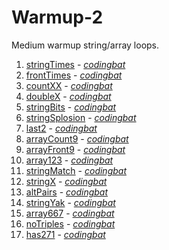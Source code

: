 # Warmup-2

Medium warmup string/array loops.

1. [stringTimes](https://github.com/liampuk/code-practice/blob/master/codingbat/java/warmup-2/stringTimes.md) - _[codingbat](http://codingbat.com/prob/p142270)_
2. [frontTimes](https://github.com/liampuk/code-practice/blob/master/codingbat/java/warmup-2/frontTimes.md) - _[codingbat](http://codingbat.com/prob/p101475)_
3. [countXX](https://github.com/liampuk/code-practice/blob/master/codingbat/java/warmup-2/countXX.md) - _[codingbat](http://codingbat.com/prob/p194667)_
4. [doubleX](https://github.com/liampuk/code-practice/blob/master/codingbat/java/warmup-2/doubleX.md) - _[codingbat](http://codingbat.com/prob/p186759)_
5. [stringBits](https://github.com/liampuk/code-practice/blob/master/codingbat/java/warmup-2/stringBits.md) - _[codingbat](http://codingbat.com/prob/p165666)_
6. [stringSplosion](https://github.com/liampuk/code-practice/blob/master/codingbat/java/warmup-2/stringSplosion.md) - _[codingbat](http://codingbat.com/prob/p117334)_
7. [last2](https://github.com/liampuk/code-practice/blob/master/codingbat/java/warmup-2/last2.md) - _[codingbat](http://codingbat.com/prob/p178318)_
8. [arrayCount9](https://github.com/liampuk/code-practice/blob/master/codingbat/java/warmup-2/arrayCount9.md) - _[codingbat](http://codingbat.com/prob/p184031)_
9. [arrayFront9](https://github.com/liampuk/code-practice/blob/master/codingbat/java/warmup-2/arrayFront9.md) - _[codingbat](http://codingbat.com/prob/p186031)_
10. [array123](https://github.com/liampuk/code-practice/blob/master/codingbat/java/warmup-2/array123.md) - _[codingbat](http://codingbat.com/prob/p136041)_
11. [stringMatch](https://github.com/liampuk/code-practice/blob/master/codingbat/java/warmup-2/stringMatch.md) - _[codingbat](http://codingbat.com/prob/p198640)_
12. [stringX](https://github.com/liampuk/code-practice/blob/master/codingbat/java/warmup-2/stringX.md) - _[codingbat](http://codingbat.com/prob/p171260)_
13. [altPairs](https://github.com/liampuk/code-practice/blob/master/codingbat/java/warmup-2/altPairs.md) - _[codingbat](http://codingbat.com/prob/p121596)_
14. [stringYak](https://github.com/liampuk/code-practice/blob/master/codingbat/java/warmup-2/stringYak.md) - _[codingbat](http://codingbat.com/prob/p126212)_
15. [array667](https://github.com/liampuk/code-practice/blob/master/codingbat/java/warmup-2/array667.md) - _[codingbat](http://codingbat.com/prob/p110019)_
16. [noTriples](https://github.com/liampuk/code-practice/blob/master/codingbat/java/warmup-2/noTriples.md) - _[codingbat](http://codingbat.com/prob/p170221)_
17. [has271](https://github.com/liampuk/code-practice/blob/master/codingbat/java/warmup-2/has271.md) - _[codingbat](http://codingbat.com/prob/p167430)_